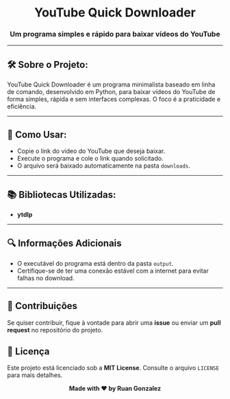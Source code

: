 <h1 align="center">YouTube Quick Downloader</h1>
<h3 align="center">Um programa simples e rápido para baixar vídeos do YouTube</h3>

---

<h2>🛠️ Sobre o Projeto:</h2>
<p>YouTube Quick Downloader é um programa minimalista baseado em linha de comando, desenvolvido em Python, para baixar vídeos do YouTube de forma simples, rápida e sem interfaces complexas. O foco é a praticidade e eficiência.</p>

---

<h2>🚀 Como Usar:</h2>
<ul>
    <li>Copie o link do vídeo do YouTube que deseja baixar.</li>
    <li>Execute o programa e cole o link quando solicitado.</li>
    <li>O arquivo será baixado automaticamente na pasta <code>downloads</code>.</li>
</ul>

---

<h2>📚 Bibliotecas Utilizadas:</h2>
<ul>
    <li><strong>ytdlp</strong></li>
</ul>

---

<h2>🔍 Informações Adicionais</h2>
<ul>
    <li>O executável do programa está dentro da pasta <code>output</code>.</li>
    <li>Certifique-se de ter uma conexão estável com a internet para evitar falhas no download.</li>
</ul>

---

<h2>🤝 Contribuições</h2>
<p>Se quiser contribuir, fique à vontade para abrir uma <strong>issue</strong> ou enviar um <strong>pull request</strong> no repositório do projeto.</p>

<h2>📝 Licença</h2>
<p>Este projeto está licenciado sob a <strong>MIT License</strong>. Consulte o arquivo <code>LICENSE</code> para mais detalhes.</p>

<div align="center">
    <p align="center"><strong>Made with ❤️ by Ruan Gonzalez</strong></p>
</div>
